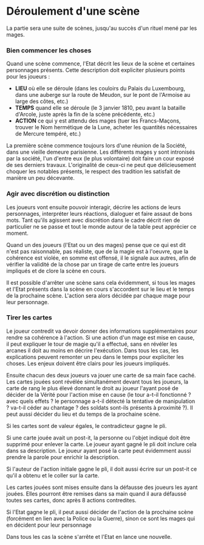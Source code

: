 # Déroulement d'une scène

La partie sera une suite de scènes, jusqu'au succès d'un rituel mené par les mages.

### Bien commencer les choses

Quand une scène commence, l'Etat décrit les lieux de la scène et certaines personnages présents. Cette description doit expliciter plusieurs points pour les joueurs :

* **LIEU** où elle se déroule \(dans les couloirs du Palais du Luxembourg, dans une auberge sur la route de Meudon, sur le pont de l'Armoise au large des côtes, etc.\)
* **TEMPS** quand elle se déroule \(le 3 janvier 1810, peu avant la bataille d'Arcole, juste après la fin de la scène précédente, etc.\)
* **ACTION** ce qui y est attendu des mages \(tuer les Francs-Maçons, trouver le Nom hermétique de la Lune, acheter les quantités nécessaires de Mercure tempéré, etc.\)

La première scène commence toujours lors d'une réunion de la Société, dans une vieille demeure parisienne. Les différents mages y sont intronisés par la société, l'un d'entre eux \(le plus volontaire\) doit faire un cour exposé de ses derniers travaux. L'originalité de ceux-ci ne peut que délicieusement choquer les notables présents, le respect des tradition les satisfait de manière un peu décevante.

### Agir avec discrétion ou distinction

Les joueurs vont ensuite pouvoir interagir, décrire les actions de leurs personnages, interpréter leurs réactions, dialoguer et faire assaut de bons mots. Tant qu'ils agissent avec discrétion dans le cadre décrit rien de particulier ne se passe et tout le monde autour de la table peut apprécier ce moment.

Quand un des joueurs \(l'Etat ou un des mages\) pense que ce qui est dit n'est pas raisonnable, pas réaliste, que de la magie est à l'oeuvre, que la cohérence est violée, en somme est offensé, il le signale aux autres, afin de vérifier la validité de la chose par un tirage de carte entre les joueurs impliqués et de clore la scène en cours.

Il est possible d'arrêter une scène sans cela évidemment, si tous les mages et l'Etat présents dans la scène en cours s'accordent sur le lieu et le temps de la prochaine scène. L'action sera alors décidée par chaque mage pour leur personnage.

### Tirer les cartes

Le joueur contredit va devoir donner des informations supplémentaires pour rendre sa cohérence à l'action. Si une action d'un mage est mise en cause, il peut expliquer le tour de magie qu'il a effectué, sans en révéler les arcanes il doit au moins en décrire l'exécution. Dans tous les cas, les explications peuvent remonter un peu dans le temps pour expliciter les choses. Les enjeux doivent être clairs pour les joueurs impliqués.

Ensuite chacun des deux joueurs va jouer une carte de sa main face caché. Les cartes jouées sont révélée simultanément devant tous les joueurs, la carte de rang le plus élevé donnant le droit au joueur l'ayant posé de décider de la Vérité pour l'action mise en cause \(le tour a-t-il fonctionné ? avec quels effets ? le personnage a-t-il détecté la tentative de manipulation ? va-t-il céder au chantage ? des soldats sont-ils présents à proximité ?\). Il peut aussi décider du lieu et du temps de la prochaine scène.

Si les cartes sont de valeur égales, le contradicteur gagne le pli.

Si une carte jouée avait un post-it, la personne ou l'objet indiqué doit être supprimé pour enlever la carte. Le joueur ayant gagné le pli doit inclure cela dans sa description. Le joueur ayant posé la carte peut évidemment aussi prendre la parole pour enrichir la description.

Si l'auteur de l'action initiale gagne le pli, il doit aussi écrire sur un post-it ce qu'il a obtenu et le coller sur la carte.

Les cartes jouées sont mises ensuite dans la défausse des joueurs les ayant jouées. Elles pourront être remises dans sa main quand il aura défaussé toutes ses cartes, donc après 8 actions contredites.

Si l'Etat gagne le pli, il peut aussi décider de l'action de la prochaine scène \(forcément en lien avec la Police ou la Guerre\), sinon ce sont les mages qui en décident pour leur personnage

Dans tous les cas la scène s'arrête et l'Etat en lance une nouvelle.

